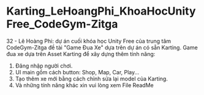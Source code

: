
# Karting_LeHoangPhi_KhoaHocUnityFree_CodeGym-Zitga
32 - Lê Hoàng Phi: dự án cuối khóa học Unity Free của trung tâm CodeGym-Zitga đề tài "Game Đua Xe" dựa trên dự án có sẵn Karting.
Game đua xe dựa trên Asset Karting để xây dựng thêm tính năng:
1. Đăng nhập người chơi.
2. UI main gồm cách button: Shop, Map, Car, Play...
3. Tạo thêm xe mới bằng cách chỉnh sửa lại model của Karting.
4. Và những tính năng khác xin vui lòng xem File ReadMe
